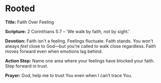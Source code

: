 # Rooted

**Title:** Faith Over Feeling

**Scripture:** 2 Corinthians 5:7 – 'We walk by faith, not by sight.'

**Devotion:**
Faith isn't a feeling. Feelings fluctuate. Faith stands. You won't always *feel* close to God—but you're called to walk close regardless. Faith moves forward even when emotions lag behind.

**Action Step:** Name one area where your feelings have blocked your faith. Step forward in trust.

**Prayer:**
God, help me to trust You even when I can’t trace You.